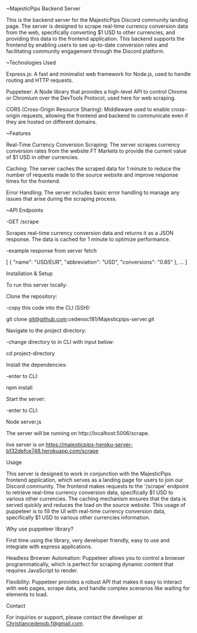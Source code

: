~MajesticPips Backend Server

This is the backend server for the MajesticPips Discord community landing page. The server is designed to scrape real-time currency conversion data from the web, specifically converting $1 USD to other currencies, and providing this data to the frontend application. This backend supports the frontend by enabling users to see up-to-date conversion rates and facilitating community engagement through the Discord platform.


~Technologies Used

Express.js: A fast and minimalist web framework for Node.js, used to handle routing and HTTP requests.

Puppeteer: A Node library that provides a high-level API to control Chrome or Chromium over the DevTools Protocol, used here for web scraping.

CORS (Cross-Origin Resource Sharing): Middleware used to enable cross-origin requests, allowing the frontend and backend to communicate even if they are hosted on different domains.


~Features

Real-Time Currency Conversion Scraping: The server scrapes currency conversion rates from the website FT Markets to provide the current value of $1 USD in other currencies.

Caching: The server caches the scraped data for 1 minute to reduce the number of requests made to the source website and improve response times for the frontend.

Error Handling: The server includes basic error handling to manage any issues that arise during the scraping process.

~API Endpoints

-GET /scrape

Scrapes real-time currency conversion data and returns it as a JSON response. The data is cached for 1 minute to optimize performance.

-example response from server fetch

[
  {
    "name": "USD/EUR",
    "abbreviation": "USD",
    "conversions": "0.85"
  },
  ...
]


Installation & Setup

To run this server locally:

Clone the repository:

-copy this code into the CLI (SSH):

git clone git@github.com:cedenoc181/Majesticpips-server.git

Navigate to the project directory:

-change directory to <project-directory> in CLI with input below:

cd project-directory

Install the dependencies:

-enter to CLI:

npm install

Start the server:

-enter to CLI:

Node server.js

The server will be running on http://localhost:5006/scrape.

live server is on https://majesticpips-heroku-server-b132defce748.herokuapp.com/scrape

Usage

This server is designed to work in conjunction with the MajesticPips frontend application, which serves as a landing page for users to join our Discord community. The frontend makes requests to the '/scrape' endpoint to retrieve real-time currency conversion data, specifically $1 USD to various other currencies. The caching mechanism ensures that the data is served quickly and reduces the load on the source website. This usage of puppeteer is to fill the UI with real-time currency conversion data, specifically $1 USD to various other currencies information.


Why use puppeteer library?

First time using the library, very developer friendly, easy to use and integrate with espress applications.

Headless Browser Automation: Puppeteer allows you to control a browser programmatically, which is perfect for scraping dynamic content that requires JavaScript to render.

Flexibility: Puppeteer provides a robust API that makes it easy to interact with web pages, scrape data, and handle complex scenarios like waiting for elements to load.

Contact

For inquiries or support, please contact the developer at Christiancedenob.f@gmail.com.